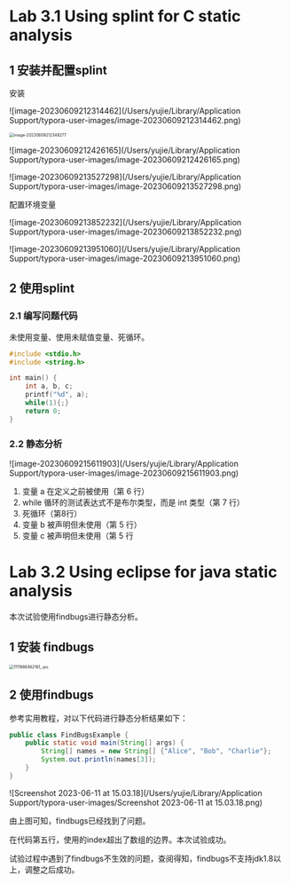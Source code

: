 # **Lab 3.1** Using splint for C static analysis

## 1 安装并配置splint

安装

![image-20230609212314462](/Users/yujie/Library/Application Support/typora-user-images/image-20230609212314462.png)

<img src="/Users/yujie/Library/Application Support/typora-user-images/image-20230609212348277.png" alt="image-20230609212348277" style="zoom:50%;" />

![image-20230609212426165](/Users/yujie/Library/Application Support/typora-user-images/image-20230609212426165.png)

![image-20230609213527298](/Users/yujie/Library/Application Support/typora-user-images/image-20230609213527298.png)

配置环境变量

![image-20230609213852232](/Users/yujie/Library/Application Support/typora-user-images/image-20230609213852232.png)

![image-20230609213951060](/Users/yujie/Library/Application Support/typora-user-images/image-20230609213951060.png)

## 2 使用splint

### 2.1 编写问题代码

未使用变量、使用未赋值变量、死循环。

```c
#include <stdio.h>
#include <string.h>

int main() {
    int a, b, c;
    printf("%d", a);
    while(1){;}
    return 0;
}
```

### 2.2 静态分析

![image-20230609215611903](/Users/yujie/Library/Application Support/typora-user-images/image-20230609215611903.png)

1. 变量 a 在定义之前被使用（第 6 行）
2. while 循环的测试表达式不是布尔类型，而是 int 类型（第 7 行）
3. 死循环（第8行）
4. 变量 b 被声明但未使用（第 5 行）
5. 变量 c 被声明但未使用（第 5 行

# **Lab 3.2** Using eclipse for java static analysis

本次试验使用findbugs进行静态分析。

## 1 安装 findbugs

<img src="/Users/yujie/Library/Containers/com.tencent.xinWeChat/Data/Library/Application Support/com.tencent.xinWeChat/2.0b4.0.9/3a73f171c81eec7dd0d890b8ab13602f/Message/MessageTemp/9e20f478899dc29eb19741386f9343c8/Image/1111686462161_.pic.jpg" alt="1111686462161_.pic" style="zoom:50%;" />

## 2 使用findbugs

参考实用教程，对以下代码进行静态分析结果如下：

````java
public class FindBugsExample {
    public static void main(String[] args) {
        String[] names = new String[] {"Alice", "Bob", "Charlie"};
        System.out.println(names[3]);
    }
}
````

![Screenshot 2023-06-11 at 15.03.18](/Users/yujie/Library/Application Support/typora-user-images/Screenshot 2023-06-11 at 15.03.18.png)

由上图可知，findbugs已经找到了问题。

在代码第五行，使用的index超出了数组的边界。本次试验成功。

试验过程中遇到了findbugs不生效的问题，查阅得知，findbugs不支持jdk1.8以上，调整之后成功。
